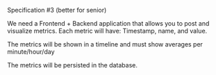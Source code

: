 Specification #3 (better for senior)

We need a Frontend + Backend application that allows you to post and visualize metrics. 
Each metric will have: Timestamp, name, and value. 

The metrics will be shown in a timeline and must show averages per minute/hour/day 

The metrics will be persisted in the database.

